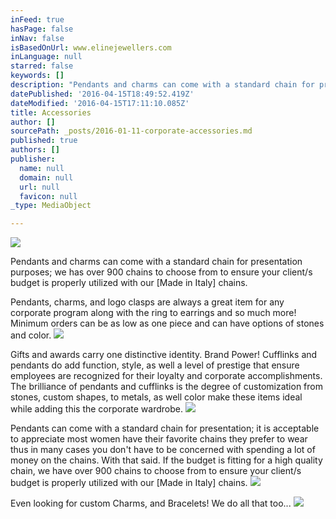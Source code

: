 ```yaml
---
inFeed: true
hasPage: false
inNav: false
isBasedOnUrl: www.elinejewellers.com
inLanguage: null
starred: false
keywords: []
description: "Pendants and charms can come with a standard chain for presentation purposes; we has over 900 chains to choose from to ensure your client/s budget is properly utilized with our [Made in Italy] chains.\_"
datePublished: '2016-04-15T18:49:52.419Z'
dateModified: '2016-04-15T17:11:10.085Z'
title: Accessories
author: []
sourcePath: _posts/2016-01-11-corporate-accessories.md
published: true
authors: []
publisher:
  name: null
  domain: null
  url: null
  favicon: null
_type: MediaObject

---
```

![](https://s3-us-west-2.amazonaws.com/the-grid-img/p/14ebc7d7754133420dada7efa81c2e41f15d920d.jpg)

Pendants and charms can come with a standard chain for presentation purposes; we has over 900 chains to choose from to ensure your client/s budget is properly utilized with our \[Made in Italy\] chains. 

Pendants, charms, and logo clasps are always a great item for any corporate program along with the ring to earrings and so much more!   Minimum orders can be as low as one piece and can have options of stones and color.
![](https://the-grid-user-content.s3-us-west-2.amazonaws.com/62542fb1-0c21-41e3-8717-d796cc8f467d.jpg)

Gifts and awards carry one distinctive identity.  Brand Power!  Cufflinks and pendants do add function, style, as well a level of prestige that ensure employees are recognized for their loyalty and corporate accomplishments.  The brilliance of pendants and cufflinks is the degree of customization from stones, custom shapes, to metals, as well color make these items ideal while adding this the corporate wardrobe.
![](https://s3-us-west-2.amazonaws.com/the-grid-img/p/126942973047c5b3d74a9a3e7e728bc72c2b9398.jpg)

Pendants can come with a standard chain for presentation; it is acceptable to appreciate most women have their favorite chains they prefer to wear thus in many cases you don't have to be concerned with spending a lot of money on the chains.  With that said.  If the budget is fitting for a high quality chain, we have over 900 chains to choose from to ensure your client/s budget is properly utilized with our \[Made in Italy\] chains.
![](https://s3-us-west-2.amazonaws.com/the-grid-img/p/4d6d02237823ddc44cc30a8637d5437ddb06cc8d.jpg)

Even looking for custom Charms, and Bracelets!  We do all that too...
![](https://the-grid-user-content.s3-us-west-2.amazonaws.com/5c0aad02-076a-4926-a885-a6407be51df3.jpg)